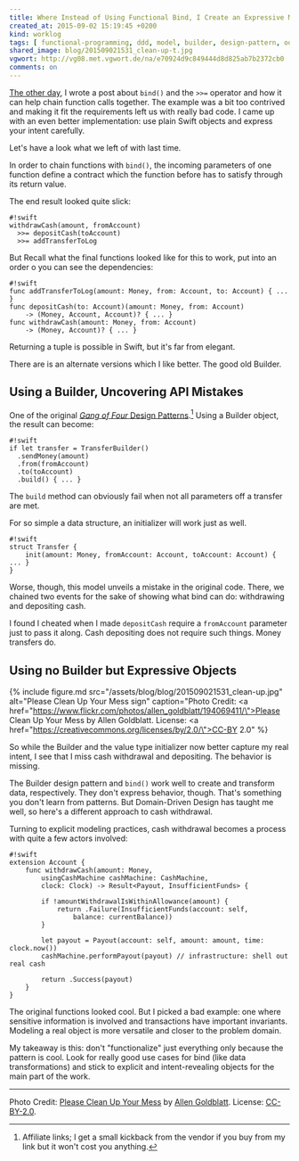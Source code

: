 ```yaml
---
title: Where Instead of Using Functional Bind, I Create an Expressive Model
created_at: 2015-09-02 15:19:45 +0200
kind: worklog
tags: [ functional-programming, ddd, model, builder, design-pattern, oop ]
shared_image: blog/201509021531_clean-up-t.jpg
vgwort: http://vg08.met.vgwort.de/na/e70924d9c849444d8d825ab7b2372cb0
comments: on
---
```



[The other day][post], I wrote a post about `bind()` and the `>>=` operator and how it can help chain function calls together. The example was a bit too contrived and making it fit the requirements left us with really bad code. I came up with an even better implementation: use plain Swift objects and express your intent carefully.

Let's have a look what we left of with last time.

In order to chain functions with `bind()`, the incoming parameters of one function define a contract which the function before has to satisfy through its return value.

The end result looked quite slick:

    #!swift
    withdrawCash(amount, fromAccount) 
      >>= depositCash(toAccount)
      >>= addTransferToLog

But Recall what the final functions looked like for this to work, put into an order o you can see the dependencies:

    #!swift
    func addTransferToLog(amount: Money, from: Account, to: Account) { ... }
    func depositCash(to: Account)(amount: Money, from: Account) 
        -> (Money, Account, Account)? { ... }
    func withdrawCash(amount: Money, from: Account) 
        -> (Money, Account)? { ... }

Returning a tuple is possible in Swift, but it's far from elegant.

There are is an alternate versions which I like better. The good old Builder. 

## Using a Builder, Uncovering API Mistakes

One of the original [*Gang of Four* Design Patterns][gof].[^aff] Using a Builder object, the result can become:

    #!swift
    if let transfer = TransferBuilder()
      .sendMoney(amount)
      .from(fromAccount)
      .to(toAccount)
      .build() { ... }

The `build` method can obviously fail when not all parameters off a transfer are met.

For so simple a data structure, an initializer will work just as well.

    #!swift
    struct Transfer {
        init(amount: Money, fromAccount: Account, toAccount: Account) { ... }
    }

Worse, though, this model unveils a mistake in the original code. There, we chained two events for the sake of showing what bind can do: withdrawing and depositing cash.

I found I cheated when I made `depositCash` require a `fromAccount` parameter just to pass it along. Cash depositing does not require such things. Money transfers do.

## Using no Builder but Expressive Objects

{% include figure.md src="/assets/blog/blog/201509021531_clean-up.jpg" alt="Please Clean Up Your Mess sign" caption="Photo Credit: <a href=\"https://www.flickr.com/photos/allen_goldblatt/194069411/\">Please Clean Up Your Mess</a> by Allen Goldblatt. License: <a href=\"https://creativecommons.org/licenses/by/2.0/\">CC-BY 2.0</a>" %}

So while the Builder and the value type initializer now better capture my real intent, I see that I miss cash withdrawal and depositing. The behavior is missing.

The Builder design pattern and `bind()` work well to create and transform data, respectively. They don't express behavior, though. That's something you don't learn from patterns. But Domain-Driven Design has taught me well, so here's a different approach to cash withdrawal.

Turning to explicit modeling practices, cash withdrawal becomes a process with quite a few actors involved:

    #!swift
    extension Account {
        func withdrawCash(amount: Money, 
            usingCashMachine cashMachine: CashMachine,
            clock: Clock) -> Result<Payout, InsufficientFunds> {
        
            if !amountWithdrawalIsWithinAllowance(amount) { 
                return .Failure(InsufficientFunds(account: self, 
                    balance: currentBalance))
            }
            
            let payout = Payout(account: self, amount: amount, time: clock.now())
            cashMachine.performPayout(payout) // infrastructure: shell out real cash
    
            return .Success(payout)
        }
    }

The original functions looked cool. But I picked a bad example: one where sensitive information is involved and transactions have important invariants. Modeling a real object is more versatile and closer to the problem domain.

My takeaway is this: don't "functionalize" just everything only because the pattern is cool. Look for really good use cases for bind (like data transformations) and stick to explicit and intent-revealing objects for the main part of the work.


[gof]: http://amzn.to/1UrtD6G
[post]: /posts/2015/08/east-bind/

[^aff]: Affiliate links; I get a small kickback from the vendor if you buy from my link but it won't cost you anything.

---

Photo Credit: [Please Clean Up Your Mess](https://www.flickr.com/photos/allen_goldblatt/194069411) by [Allen Goldblatt](https://www.flickr.com/photos/allen_goldblatt/). License: [CC-BY-2.0](https://creativecommons.org/licenses/by/2.0/).
